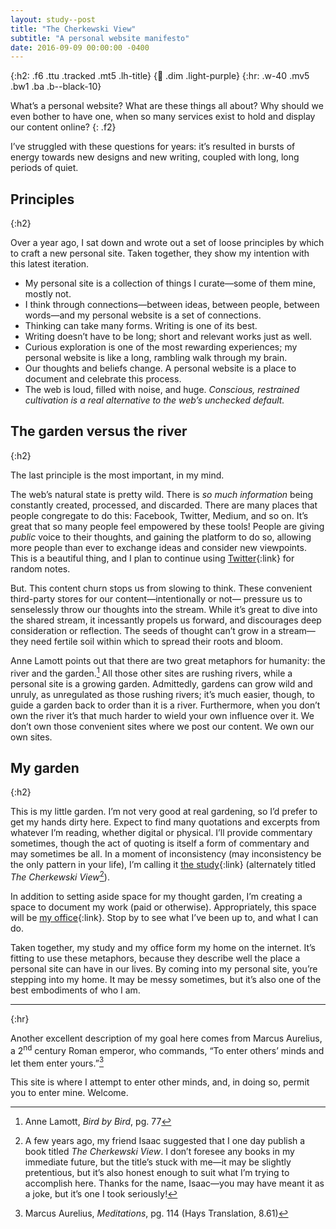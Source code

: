 ```yaml
---
layout: study--post
title: "The Cherkewski View"
subtitle: "A personal website manifesto"
date: 2016-09-09 00:00:00 -0400
---
```


{:h2: .f6 .ttu .tracked .mt5 .lh-title}
{:link: .dim .light-purple}
{:hr: .w-40 .mv5 .bw1 .ba .b--black-10}

What’s a personal website? What are these things all about? Why should we even bother to have one, when so many services
exist to hold and display our content online?
{: .f2}

I’ve struggled with these questions for years: it’s resulted in bursts of energy towards new designs and new writing,
coupled with long, long periods of quiet.

## Principles
{:h2}

Over a year ago, I sat down and wrote out a set of loose principles by which to craft a new personal site. Taken together,
they show my intention with this latest iteration.

* My personal site is a collection of things I curate—some of them mine, mostly not.
* I think through connections—between ideas, between people, between words—and my personal website is a set of connections.
* Thinking can take many forms. Writing is one of its best.
* Writing doesn’t have to be long; short and relevant works just as well.
* Curious exploration is one of the most rewarding experiences; my personal website is like a long, rambling walk through
  my brain.
* Our thoughts and beliefs change. A personal website is a place to document and celebrate this process.
* The web is loud, filled with noise, and huge. *Conscious, restrained cultivation is a real alternative to
  the web’s unchecked default.*

## The garden versus the river
{:h2}

The last principle is the most important, in my mind.

The web’s natural state is pretty wild. There is *so much information* being constantly created, processed, and discarded.
There are many places that people congregate to do this: Facebook, Twitter, Medium, and so on. It’s great that so many
people feel empowered by these tools! People are giving *public* voice to their thoughts, and gaining the platform to do
so, allowing more people than ever to exchange ideas and consider new viewpoints. This is a beautiful thing, and I plan
to continue using [Twitter](https://twitter.com/lchski){:link} for random notes.

But. This content churn stops us from slowing to think. These convenient third-party stores for our content—intentionally or not—
pressure us to senselessly throw our thoughts into the stream. While it’s great to dive into the shared stream, it incessantly
propels us forward, and discourages deep consideration or reflection. The seeds of thought can’t grow in a stream—they
need fertile soil within which to spread their roots and bloom.

Anne Lamott points out that there are two great metaphors for humanity: the river and the garden.[^lamott]
All those other sites are rushing rivers, while a personal site is a growing garden. Admittedly, gardens can grow wild
and unruly, as unregulated as those rushing rivers; it’s much easier, though, to guide a garden back to order than it is
a river. Furthermore, when you don’t own the river it’s that much harder to wield your own influence over it. We don’t
own those convenient sites where we post our content. We own our own sites.

[^lamott]: Anne Lamott, *Bird by Bird*, pg. 77

## My garden
{:h2}

This is my little garden. I’m not very good at real gardening, so I’d prefer to get my hands dirty here. Expect to find
many quotations and excerpts from whatever I’m reading, whether digital or physical. I’ll provide commentary sometimes,
though the act of quoting is itself a form of commentary and may sometimes be all. In a moment of inconsistency (may 
inconsistency be the only pattern in your life), I’m calling it [the study](/study){:link} (alternately titled
*The Cherkewski View*[^cherkewski-view]).

In addition to setting aside space for my thought garden, I’m creating a space to document my work (paid or otherwise).
Appropriately, this space will be [my office](/office){:link}. Stop by to see what I’ve been up to, and what I can do.

Taken together, my study and my office form my home on the internet. It’s fitting to use these metaphors, because
they describe well the place a personal site can have in our lives. By coming into my personal site, you’re stepping into
my home. It may be messy sometimes, but it’s also one of the best embodiments of who I am.

---
{:hr}

Another excellent description of my goal here comes from Marcus Aurelius, a 2<sup>nd</sup> century Roman emperor, who commands,
“To enter others’ minds and let them enter yours.”[^aurelius]

[^aurelius]: Marcus Aurelius, *Meditations*, pg. 114 (Hays Translation, 8.61) 

This site is where I attempt to enter other minds, and, in doing so, permit you to enter mine. Welcome.

[^cherkewski-view]:
	A few years ago, my friend Isaac suggested that I one day publish a book titled *The Cherkewski View*. I don’t foresee
	any books in my immediate future, but the title’s stuck with me—it may be slightly pretentious, but it’s also honest 
	enough to suit what I’m trying to accomplish here. Thanks for the name, Isaac—you may have meant it as a joke, but it’s
	one I took seriously!

